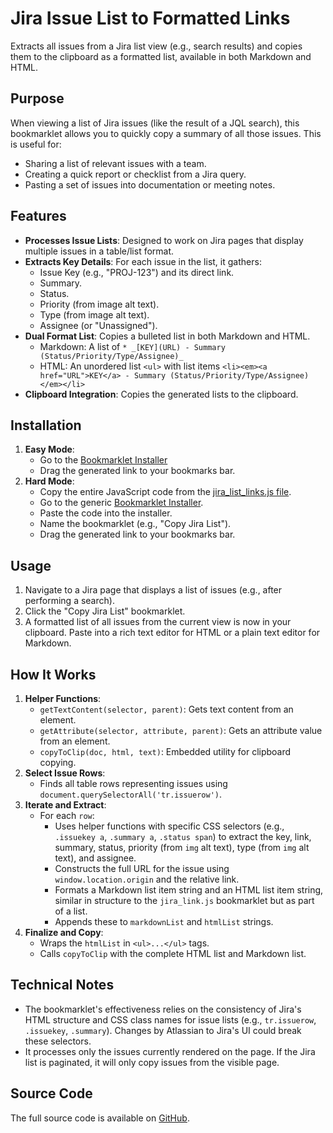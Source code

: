 # Jira Issue List to Formatted Links

Extracts all issues from a Jira list view (e.g., search results) and copies them to the clipboard as a formatted list, available in both Markdown and HTML.

## Purpose

When viewing a list of Jira issues (like the result of a JQL search), this bookmarklet allows you to quickly copy a summary of all those issues. This is useful for:

-   Sharing a list of relevant issues with a team.
-   Creating a quick report or checklist from a Jira query.
-   Pasting a set of issues into documentation or meeting notes.

## Features

-   **Processes Issue Lists**: Designed to work on Jira pages that display multiple issues in a table/list format.
-   **Extracts Key Details**: For each issue in the list, it gathers:
    -   Issue Key (e.g., "PROJ-123") and its direct link.
    -   Summary.
    -   Status.
    -   Priority (from image alt text).
    -   Type (from image alt text).
    -   Assignee (or "Unassigned").
-   **Dual Format List**: Copies a bulleted list in both Markdown and HTML.
    -   Markdown: A list of `* _[KEY](URL) - Summary (Status/Priority/Type/Assignee)_`
    -   HTML: An unordered list `<ul>` with list items `<li><em><a href="URL">KEY</a> - Summary (Status/Priority/Type/Assignee)</em></li>`
-   **Clipboard Integration**: Copies the generated lists to the clipboard.

## Installation

1.  **Easy Mode**:
    *   Go to the [Bookmarklet Installer](https://austegard.com/web-utilities/bookmarklet-installer.html?bookmarklet=jira_list_links.js)
    *   Drag the generated link to your bookmarks bar.
2.  **Hard Mode**:
    *   Copy the entire JavaScript code from the [jira_list_links.js file](https://github.com/oaustegard/bookmarklets/blob/main/jira_list_links.js).
    *   Go to the generic [Bookmarklet Installer](https://austegard.com/web-utilities/bookmarklet-installer.html).
    *   Paste the code into the installer.
    *   Name the bookmarklet (e.g., "Copy Jira List").
    *   Drag the generated link to your bookmarks bar.

## Usage

1.  Navigate to a Jira page that displays a list of issues (e.g., after performing a search).
2.  Click the "Copy Jira List" bookmarklet.
3.  A formatted list of all issues from the current view is now in your clipboard. Paste into a rich text editor for HTML or a plain text editor for Markdown.

## How It Works

1.  **Helper Functions**:
    *   `getTextContent(selector, parent)`: Gets text content from an element.
    *   `getAttribute(selector, attribute, parent)`: Gets an attribute value from an element.
    *   `copyToClip(doc, html, text)`: Embedded utility for clipboard copying.
2.  **Select Issue Rows**:
    *   Finds all table rows representing issues using `document.querySelectorAll('tr.issuerow')`.
3.  **Iterate and Extract**:
    *   For each `row`:
        *   Uses helper functions with specific CSS selectors (e.g., `.issuekey a`, `.summary a`, `.status span`) to extract the key, link, summary, status, priority (from `img` alt text), type (from `img` alt text), and assignee.
        *   Constructs the full URL for the issue using `window.location.origin` and the relative link.
        *   Formats a Markdown list item string and an HTML list item string, similar in structure to the `jira_link.js` bookmarklet but as part of a list.
        *   Appends these to `markdownList` and `htmlList` strings.
4.  **Finalize and Copy**:
    *   Wraps the `htmlList` in `<ul>...</ul>` tags.
    *   Calls `copyToClip` with the complete HTML list and Markdown list.

## Technical Notes

-   The bookmarklet's effectiveness relies on the consistency of Jira's HTML structure and CSS class names for issue lists (e.g., `tr.issuerow`, `.issuekey`, `.summary`). Changes by Atlassian to Jira's UI could break these selectors.
-   It processes only the issues currently rendered on the page. If the Jira list is paginated, it will only copy issues from the visible page.

## Source Code

The full source code is available on [GitHub](https://github.com/oaustegard/bookmarklets/blob/main/jira_list_links.js).
